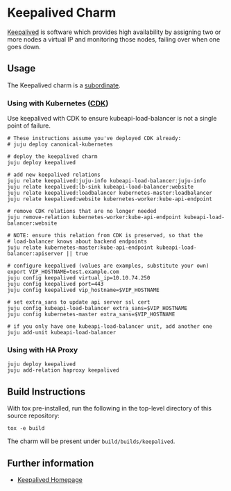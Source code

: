 # Keepalived Charm

[Keepalived](http://www.keepalived.org/) is software which provides high
availability by assigning two or more nodes a virtual IP and monitoring
those nodes, failing over when one goes down.

## Usage

The Keepalived charm is a
[subordinate](https://jujucharms.com/docs/stable/authors-subordinate-services).

### Using with Kubernetes ([CDK](https://jujucharms.com/canonical-kubernetes))

Use keepalived with CDK to ensure kubeapi-load-balancer is not a single
point of failure.

```
# These instructions assume you've deployed CDK already:
# juju deploy canonical-kubernetes

# deploy the keepalived charm
juju deploy keepalived

# add new keepalived relations
juju relate keepalived:juju-info kubeapi-load-balancer:juju-info
juju relate keepalived:lb-sink kubeapi-load-balancer:website
juju relate keepalived:loadbalancer kubernetes-master:loadbalancer
juju relate keepalived:website kubernetes-worker:kube-api-endpoint

# remove CDK relations that are no longer needed
juju remove-relation kubernetes-worker:kube-api-endpoint kubeapi-load-balancer:website

# NOTE: ensure this relation from CDK is preserved, so that the
# load-balancer knows about backend endpoints
juju relate kubernetes-master:kube-api-endpoint kubeapi-load-balancer:apiserver || true

# configure keepalived (values are examples, substitute your own)
export VIP_HOSTNAME=test.example.com
juju config keepalived virtual_ip=10.10.74.250
juju config keepalived port=443
juju config keepalived vip_hostname=$VIP_HOSTNAME

# set extra_sans to update api server ssl cert
juju config kubeapi-load-balancer extra_sans=$VIP_HOSTNAME
juju config kubernetes-master extra_sans=$VIP_HOSTNAME

# if you only have one kubeapi-load-balancer unit, add another one
juju add-unit kubeapi-load-balancer

```

### Using with HA Proxy
```
juju deploy keepalived
juju add-relation haproxy keepalived

```

## Build Instructions

With tox pre-installed, run the following in the top-level directory of this
source repository:

```
tox -e build
```

The charm will be present under `build/builds/keepalived`.

## Further information

- [Keepalived Homepage](http://www.keepalived.org/)
